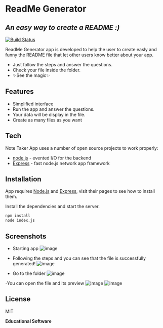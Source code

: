 # ReadMe Generator
## _An easy way to create a README :)_

[![Build Status](https://travis-ci.org/joemccann/dillinger.svg?branch=master)](https://travis-ci.org/joemccann/dillinger)

ReadMe Generator app is developed to help the user to create easly and funny the README file that let other users know better about your app. 

- Just follow the steps and answer the questions.
- Check your file inside the folder.
- ✨See the magic✨

## Features

- Simplified interface
- Run the app and answer the questions.
- Your data will be display in the file.
- Create as many files as you want

## Tech

Note Taker App uses a number of open source projects to work properly:

- [node.js](https://nodejs.org/) - evented I/O for the backend
- [Express](https://expressjs.com/) - fast node.js network app framework

## Installation

App requires [Node.js](https://nodejs.org/) and [Express](https://expressjs.com/), visit their pages to see how to install them.

Install the dependencies and start the server.

```sh
npm install
node index.js
```

## Screenshots

- Starting app 
![image](https://user-images.githubusercontent.com/107447818/200164922-cdbf7c66-5093-46b0-bbac-175a5bf1d12b.png)

- Following the steps and you can see that the file is successfully generated!
![image](https://user-images.githubusercontent.com/107447818/200165025-6dae845c-8c0d-4f22-ad33-33b765fbc06a.png)

- Go to the folder 
![image](https://user-images.githubusercontent.com/107447818/200165185-d14ef73f-cf5e-4d17-9b6a-21af89e32c6c.png)

-You can open the file and its preview
![image](https://user-images.githubusercontent.com/107447818/200165210-75c73f64-1e95-4949-908a-ccecf370fb87.png)
![image](https://user-images.githubusercontent.com/107447818/200165230-d4434a7f-13ae-42f1-ab2b-fbe23875d38d.png)

## License

MIT

**Educational Software**
